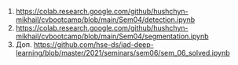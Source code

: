

1. https://colab.research.google.com/github/hushchyn-mikhail/cvbootcamp/blob/main/Sem04/detection.ipynb
2. https://colab.research.google.com/github/hushchyn-mikhail/cvbootcamp/blob/main/Sem04/segmentation.ipynb
3. Доп. https://github.com/hse-ds/iad-deep-learning/blob/master/2021/seminars/sem06/sem_06_solved.ipynb
